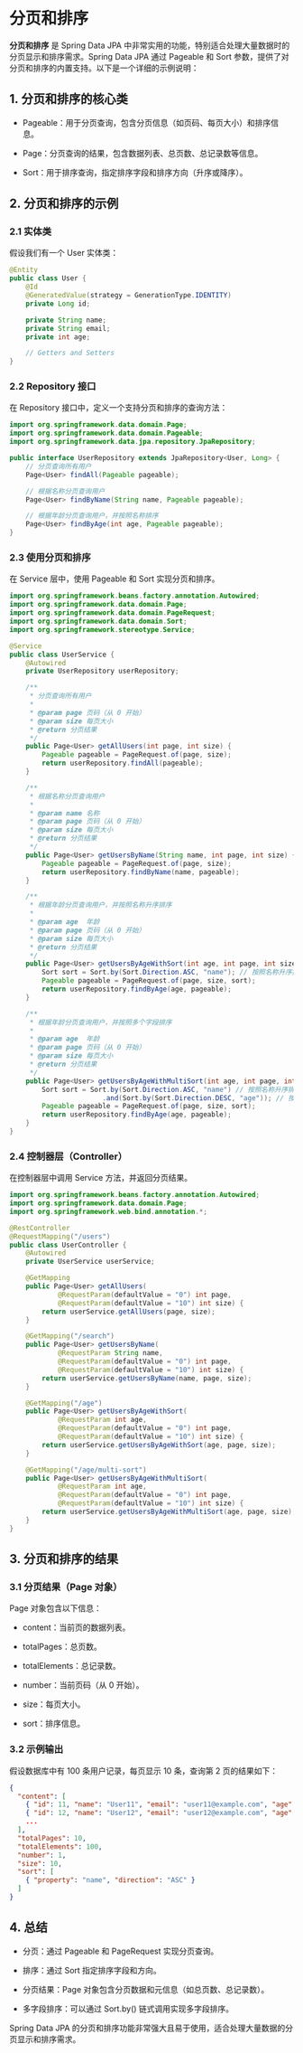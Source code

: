 # 分页和排序

**分页和排序** 是 Spring Data JPA 中非常实用的功能，特别适合处理大量数据时的分页显示和排序需求。Spring Data JPA 通过 Pageable 和 Sort 参数，提供了对分页和排序的内置支持。以下是一个详细的示例说明：

## 1. **分页和排序的核心类**

- Pageable：用于分页查询，包含分页信息（如页码、每页大小）和排序信息。

- Page：分页查询的结果，包含数据列表、总页数、总记录数等信息。

- Sort：用于排序查询，指定排序字段和排序方向（升序或降序）。

## 2. **分页和排序的示例**

### 2.1 实体类

假设我们有一个 User 实体类：

```java
@Entity
public class User {
    @Id
    @GeneratedValue(strategy = GenerationType.IDENTITY)
    private Long id;

    private String name;
    private String email;
    private int age;

    // Getters and Setters
}
```

### 2.2 Repository 接口

在 Repository 接口中，定义一个支持分页和排序的查询方法：

```java
import org.springframework.data.domain.Page;
import org.springframework.data.domain.Pageable;
import org.springframework.data.jpa.repository.JpaRepository;

public interface UserRepository extends JpaRepository<User, Long> {
    // 分页查询所有用户
    Page<User> findAll(Pageable pageable);

    // 根据名称分页查询用户
    Page<User> findByName(String name, Pageable pageable);

    // 根据年龄分页查询用户，并按照名称排序
    Page<User> findByAge(int age, Pageable pageable);
}
```

### 2.3 使用分页和排序

在 Service 层中，使用 Pageable 和 Sort 实现分页和排序。

```java
import org.springframework.beans.factory.annotation.Autowired;
import org.springframework.data.domain.Page;
import org.springframework.data.domain.PageRequest;
import org.springframework.data.domain.Sort;
import org.springframework.stereotype.Service;

@Service
public class UserService {
    @Autowired
    private UserRepository userRepository;

    /**
     * 分页查询所有用户
     *
     * @param page 页码（从 0 开始）
     * @param size 每页大小
     * @return 分页结果
     */
    public Page<User> getAllUsers(int page, int size) {
        Pageable pageable = PageRequest.of(page, size);
        return userRepository.findAll(pageable);
    }

    /**
     * 根据名称分页查询用户
     *
     * @param name 名称
     * @param page 页码（从 0 开始）
     * @param size 每页大小
     * @return 分页结果
     */
    public Page<User> getUsersByName(String name, int page, int size) {
        Pageable pageable = PageRequest.of(page, size);
        return userRepository.findByName(name, pageable);
    }

    /**
     * 根据年龄分页查询用户，并按照名称升序排序
     *
     * @param age  年龄
     * @param page 页码（从 0 开始）
     * @param size 每页大小
     * @return 分页结果
     */
    public Page<User> getUsersByAgeWithSort(int age, int page, int size) {
        Sort sort = Sort.by(Sort.Direction.ASC, "name"); // 按照名称升序排序
        Pageable pageable = PageRequest.of(page, size, sort);
        return userRepository.findByAge(age, pageable);
    }

    /**
     * 根据年龄分页查询用户，并按照多个字段排序
     *
     * @param age  年龄
     * @param page 页码（从 0 开始）
     * @param size 每页大小
     * @return 分页结果
     */
    public Page<User> getUsersByAgeWithMultiSort(int age, int page, int size) {
        Sort sort = Sort.by(Sort.Direction.ASC, "name") // 按照名称升序排序
                       .and(Sort.by(Sort.Direction.DESC, "age")); // 按照年龄降序排序
        Pageable pageable = PageRequest.of(page, size, sort);
        return userRepository.findByAge(age, pageable);
    }
}
```

### 2.4 控制器层（Controller）

在控制器层中调用 Service 方法，并返回分页结果。

```java
import org.springframework.beans.factory.annotation.Autowired;
import org.springframework.data.domain.Page;
import org.springframework.web.bind.annotation.*;

@RestController
@RequestMapping("/users")
public class UserController {
    @Autowired
    private UserService userService;

    @GetMapping
    public Page<User> getAllUsers(
            @RequestParam(defaultValue = "0") int page,
            @RequestParam(defaultValue = "10") int size) {
        return userService.getAllUsers(page, size);
    }

    @GetMapping("/search")
    public Page<User> getUsersByName(
            @RequestParam String name,
            @RequestParam(defaultValue = "0") int page,
            @RequestParam(defaultValue = "10") int size) {
        return userService.getUsersByName(name, page, size);
    }

    @GetMapping("/age")
    public Page<User> getUsersByAgeWithSort(
            @RequestParam int age,
            @RequestParam(defaultValue = "0") int page,
            @RequestParam(defaultValue = "10") int size) {
        return userService.getUsersByAgeWithSort(age, page, size);
    }

    @GetMapping("/age/multi-sort")
    public Page<User> getUsersByAgeWithMultiSort(
            @RequestParam int age,
            @RequestParam(defaultValue = "0") int page,
            @RequestParam(defaultValue = "10") int size) {
        return userService.getUsersByAgeWithMultiSort(age, page, size);
    }
}
```

## 3. **分页和排序的结果**

### 3.1 分页结果（Page 对象）

Page 对象包含以下信息：

- content：当前页的数据列表。

- totalPages：总页数。

- totalElements：总记录数。

- number：当前页码（从 0 开始）。

- size：每页大小。

- sort：排序信息。

### 3.2 示例输出

假设数据库中有 100 条用户记录，每页显示 10 条，查询第 2 页的结果如下：

```json
{
  "content": [
    { "id": 11, "name": "User11", "email": "user11@example.com", "age": 25 },
    { "id": 12, "name": "User12", "email": "user12@example.com", "age": 30 },
    ...
  ],
  "totalPages": 10,
  "totalElements": 100,
  "number": 1,
  "size": 10,
  "sort": [
    { "property": "name", "direction": "ASC" }
  ]
}
```

## 4. **总结**

- 分页：通过 Pageable 和 PageRequest 实现分页查询。

- 排序：通过 Sort 指定排序字段和方向。

- 分页结果：Page 对象包含分页数据和元信息（如总页数、总记录数）。

- 多字段排序：可以通过 Sort.by() 链式调用实现多字段排序。

Spring Data JPA 的分页和排序功能非常强大且易于使用，适合处理大量数据的分页显示和排序需求。